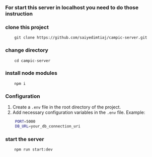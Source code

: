 ### For start this server in localhost you need to do those instruction

### clone this project

```shall
    git clone https://github.com/saiyedimtiaj/campic-server.git
```

### change directory

```shall
    cd campic-server
```

### install node modules

```shall
    npm i
```

### Configuration

1. Create a `.env` file in the root directory of the project.
2. Add necessary configuration variables in the `.env` file.
   Example:
   ```bash
    PORT=5000
    DB_URL=your_db_connection_uri
   ```

### start the server

```shall
    npm run start:dev
```
